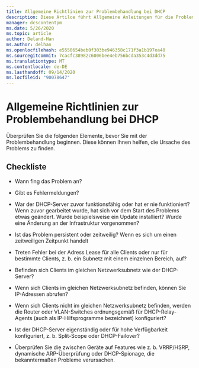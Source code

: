 ```yaml
---
title: Allgemeine Richtlinien zur Problembehandlung bei DHCP
description: Diese Artilce führt Allgemeine Anleitungen für die Problembehandlung von DHCP ein.
manager: dcscontentpm
ms.date: 5/26/2020
ms.topic: article
author: Deland-Han
ms.author: delhan
ms.openlocfilehash: e5550654beb0f303be946358c171f3a1b197ea40
ms.sourcegitcommit: 7cacfc38982c6006bee4eb756bcda353c4d3dd75
ms.translationtype: MT
ms.contentlocale: de-DE
ms.lasthandoff: 09/14/2020
ms.locfileid: "90078647"
---
```

# <a name="general-guidance-to-troubleshoot-dhcp"></a>Allgemeine Richtlinien zur Problembehandlung bei DHCP

Überprüfen Sie die folgenden Elemente, bevor Sie mit der Problembehandlung beginnen. Diese können Ihnen helfen, die Ursache des Problems zu finden.

## <a name="checklist"></a>Checkliste

  - Wann fing das Problem an?

  - Gibt es Fehlermeldungen?

  - War der DHCP-Server zuvor funktionsfähig oder hat er nie funktioniert?
    Wenn zuvor gearbeitet wurde, hat sich vor dem Start des Problems etwas geändert. Wurde beispielsweise ein Update installiert? Wurde eine Änderung an der Infrastruktur vorgenommen?

  - Ist das Problem persistent oder zeitweilig? Wenn es sich um einen zeitweiligen Zeitpunkt handelt

  - Treten Fehler bei der Adress Lease für alle Clients oder nur für bestimmte Clients, z. b. ein Subnetz mit einem einzelnen Bereich, auf?

  - Befinden sich Clients im gleichen Netzwerksubnetz wie der DHCP-Server?

  - Wenn sich Clients im gleichen Netzwerksubnetz befinden, können Sie IP-Adressen abrufen?

  - Wenn sich Clients nicht im gleichen Netzwerksubnetz befinden, werden die Router oder VLAN-Switches ordnungsgemäß für DHCP-Relay-Agents (auch als IP-Hilfsprogramme bezeichnet) konfiguriert?

  - Ist der DHCP-Server eigenständig oder für hohe Verfügbarkeit konfiguriert, z. b. Split-Scope oder DHCP-Failover?

  - Überprüfen Sie die zwischen Geräte auf Features wie z. b. VRRP/HSRP, dynamische ARP-Überprüfung oder DHCP-Spionage, die bekanntermaßen Probleme verursachen.
